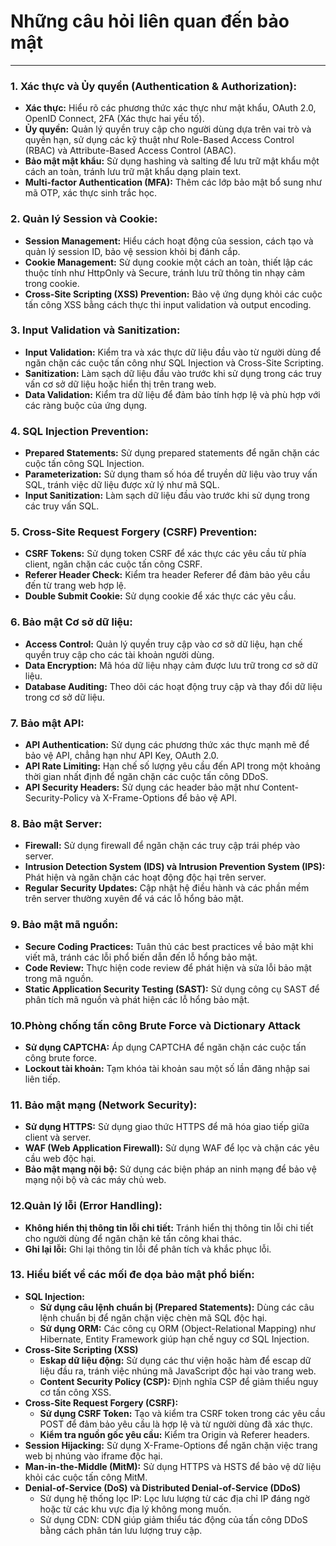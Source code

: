 # Những câu hỏi liên quan đến bảo mật

---

### **1. Xác thực và Ủy quyền (Authentication & Authorization):**

* **Xác thực:** Hiểu rõ các phương thức xác thực như mật khẩu, OAuth 2.0, OpenID Connect, 2FA (Xác thực hai yếu tố).
* **Ủy quyền:** Quản lý quyền truy cập cho người dùng dựa trên vai trò và quyền hạn, sử dụng các kỹ thuật như Role-Based Access Control (RBAC) và Attribute-Based Access Control (ABAC).
* **Bảo mật mật khẩu:** Sử dụng hashing và salting để lưu trữ mật khẩu một cách an toàn, tránh lưu trữ mật khẩu dạng plain text.
* **Multi-factor Authentication (MFA):** Thêm các lớp bảo mật bổ sung như mã OTP, xác thực sinh trắc học.

### **2. Quản lý Session và Cookie:**

* **Session Management:** Hiểu cách hoạt động của session, cách tạo và quản lý session ID, bảo vệ session khỏi bị đánh cắp.
* **Cookie Management:** Sử dụng cookie một cách an toàn, thiết lập các thuộc tính như HttpOnly và Secure, tránh lưu trữ thông tin nhạy cảm trong cookie.
* **Cross-Site Scripting (XSS) Prevention:** Bảo vệ ứng dụng khỏi các cuộc tấn công XSS bằng cách thực thi input validation và output encoding.

### **3. Input Validation và Sanitization:**

* **Input Validation:** Kiểm tra và xác thực dữ liệu đầu vào từ người dùng để ngăn chặn các cuộc tấn công như SQL Injection và Cross-Site Scripting.
* **Sanitization:** Làm sạch dữ liệu đầu vào trước khi sử dụng trong các truy vấn cơ sở dữ liệu hoặc hiển thị trên trang web.
* **Data Validation:** Kiểm tra dữ liệu để đảm bảo tính hợp lệ và phù hợp với các ràng buộc của ứng dụng.

### **4. SQL Injection Prevention:**

* **Prepared Statements:** Sử dụng prepared statements để ngăn chặn các cuộc tấn công SQL Injection.
* **Parameterization:** Sử dụng tham số hóa để truyền dữ liệu vào truy vấn SQL, tránh việc dữ liệu được xử lý như mã SQL.
* **Input Sanitization:** Làm sạch dữ liệu đầu vào trước khi sử dụng trong các truy vấn SQL.

### **5. Cross-Site Request Forgery (CSRF) Prevention:**

* **CSRF Tokens:** Sử dụng token CSRF để xác thực các yêu cầu từ phía client, ngăn chặn các cuộc tấn công CSRF.
* **Referer Header Check:** Kiểm tra header Referer để đảm bảo yêu cầu đến từ trang web hợp lệ.
* **Double Submit Cookie:** Sử dụng cookie để xác thực các yêu cầu.

### **6. Bảo mật Cơ sở dữ liệu:**

* **Access Control:** Quản lý quyền truy cập vào cơ sở dữ liệu, hạn chế quyền truy cập cho các tài khoản người dùng.
* **Data Encryption:** Mã hóa dữ liệu nhạy cảm được lưu trữ trong cơ sở dữ liệu.
* **Database Auditing:** Theo dõi các hoạt động truy cập và thay đổi dữ liệu trong cơ sở dữ liệu.

### **7. Bảo mật API:**

* **API Authentication:** Sử dụng các phương thức xác thực mạnh mẽ để bảo vệ API, chẳng hạn như API Key, OAuth 2.0.
* **API Rate Limiting:** Hạn chế số lượng yêu cầu đến API trong một khoảng thời gian nhất định để ngăn chặn các cuộc tấn công DDoS.
* **API Security Headers:** Sử dụng các header bảo mật như Content-Security-Policy và X-Frame-Options để bảo vệ API.

### **8. Bảo mật Server:**

* **Firewall:** Sử dụng firewall để ngăn chặn các truy cập trái phép vào server.
* **Intrusion Detection System (IDS) và Intrusion Prevention System (IPS):** Phát hiện và ngăn chặn các hoạt động độc hại trên server.
* **Regular Security Updates:** Cập nhật hệ điều hành và các phần mềm trên server thường xuyên để vá các lỗ hổng bảo mật.

### **9. Bảo mật mã nguồn:**

* **Secure Coding Practices:** Tuân thủ các best practices về bảo mật khi viết mã, tránh các lỗi phổ biến dẫn đến lỗ hổng bảo mật.
* **Code Review:** Thực hiện code review để phát hiện và sửa lỗi bảo mật trong mã nguồn.
* **Static Application Security Testing (SAST):** Sử dụng công cụ SAST để phân tích mã nguồn và phát hiện các lỗ hổng bảo mật.

### **10.Phòng chống tấn công Brute Force và Dictionary Attack**

* **Sử dụng CAPTCHA:** Áp dụng CAPTCHA để ngăn chặn các cuộc tấn công brute force.
* **Lockout tài khoản:** Tạm khóa tài khoản sau một số lần đăng nhập sai liên tiếp.

### **11. Bảo mật mạng (Network Security):**

* **Sử dụng HTTPS:** Sử dụng giao thức HTTPS để mã hóa giao tiếp giữa client và server.
* **WAF (Web Application Firewall):** Sử dụng WAF để lọc và chặn các yêu cầu web độc hại.
* **Bảo mật mạng nội bộ:** Sử dụng các biện pháp an ninh mạng để bảo vệ mạng nội bộ và các máy chủ web.

### **12.Quản lý lỗi (Error Handling):**

* **Không hiển thị thông tin lỗi chi tiết:** Tránh hiển thị thông tin lỗi chi tiết cho người dùng để ngăn chặn kẻ tấn công khai thác.
* **Ghi lại lỗi:** Ghi lại thông tin lỗi để phân tích và khắc phục lỗi.

### **13. Hiểu biết về các mối đe dọa bảo mật phổ biến:**

* **SQL Injection:**
  * **Sử dụng câu lệnh chuẩn bị (Prepared Statements):** Dùng các câu lệnh chuẩn bị để ngăn chặn việc chèn mã SQL độc hại.
  * **Sử dụng ORM:** Các công cụ ORM (Object-Relational Mapping) như Hibernate, Entity Framework giúp hạn chế nguy cơ SQL Injection.
* **Cross-Site Scripting (XSS)**
  * **Eskap dữ liệu động:** Sử dụng các thư viện hoặc hàm để escap dữ liệu đầu ra, tránh việc nhúng mã JavaScript độc hại vào trang web.
  * **Content Security Policy (CSP):** Định nghĩa CSP để giảm thiểu nguy cơ tấn công XSS.
* **Cross-Site Request Forgery (CSRF):**
  * **Sử dụng CSRF Token:** Tạo và kiểm tra CSRF token trong các yêu cầu POST để đảm bảo yêu cầu là hợp lệ và từ người dùng đã xác thực.
  * **Kiểm tra nguồn gốc yêu cầu:** Kiểm tra Origin và Referer headers.
* **Session Hijacking:** Sử dụng X-Frame-Options để ngăn chặn việc trang web bị nhúng vào iframe độc hại.
* **Man-in-the-Middle (MitM):** Sử dụng HTTPS và HSTS để bảo vệ dữ liệu khỏi các cuộc tấn công MitM.
* **Denial-of-Service (DoS) và Distributed Denial-of-Service (DDoS)**
  * Sử dụng hệ thống lọc IP: Lọc lưu lượng từ các địa chỉ IP đáng ngờ hoặc từ các khu vực địa lý không mong muốn.
  * Sử dụng CDN: CDN giúp giảm thiểu tác động của tấn công DDoS bằng cách phân tán lưu lượng truy cập.
